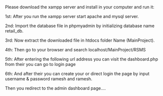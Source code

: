 Please download the xampp server and install in your computer and run it:


1st: After you run the xampp server start apache and mysql server.

2nd: Import the database file in phpmyadmin by initializing database name retail_db.

3rd: Now extract the downloaded file in htdocs folder Name (MainProject).

4th: Then go to your browser and search localhost/MainProject/RSMS

5th: After entering the following url address you can visit the dashboard.php from their you can go to login page

6th: And after their you can create your or direct login the page by input username & password ramesh and ramesh.


Then you redirect to the admin dashboard page....

